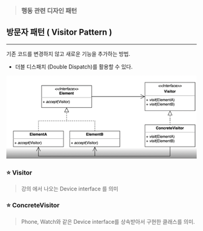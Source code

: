 > ### 행동 관련 디자인 패턴

## 방문자 패턴 ( Visitor Pattern )

---

기존 코드를 변경하지 않고 새로운 기능을 추가하는 방법. 

 - 더블 디스패치 (Double Dispatch)를 활용할 수 있다.

![img.png](img.png)


### ⭐ Visitor
> 강의 에서 나오는 Device interface 를 의미 

### ⭐ ConcreteVisitor
> Phone, Watch와 같은 Device interface를 상속받아서 구현한 클래스를 의미.

